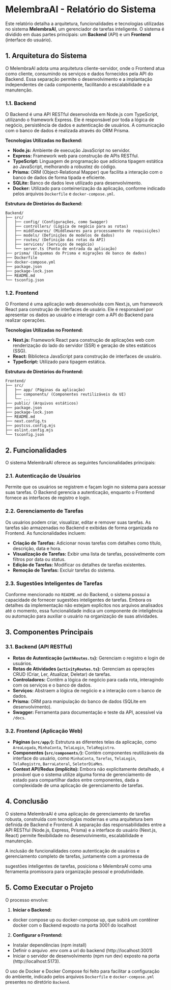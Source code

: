 # MelembraAI - Relatório do Sistema

Este relatório detalha a arquitetura, funcionalidades e tecnologias utilizadas no sistema **MelembraAI**, um gerenciador de tarefas inteligente. O sistema é dividido em duas partes principais: um **Backend** (API) e um **Frontend** (interface do usuário).

## 1. Arquitetura do Sistema

O MelembraAI adota uma arquitetura cliente-servidor, onde o Frontend atua como cliente, consumindo os serviços e dados fornecidos pela API do Backend. Essa separação permite o desenvolvimento e a implantação independentes de cada componente, facilitando a escalabilidade e a manutenção.

### 1.1. Backend

O Backend é uma API RESTful desenvolvida em Node.js com TypeScript, utilizando o framework Express. Ele é responsável por toda a lógica de negócio, persistência de dados e autenticação de usuários. A comunicação com o banco de dados é realizada através do ORM Prisma.

**Tecnologias Utilizadas no Backend:**

- **Node.js:** Ambiente de execução JavaScript no servidor.
- **Express:** Framework web para construção de APIs RESTful.
- **TypeScript:** Linguagem de programação que adiciona tipagem estática ao JavaScript, melhorando a robustez do código.
- **Prisma:** ORM (Object-Relational Mapper) que facilita a interação com o banco de dados de forma tipada e eficiente.
- **SQLite:** Banco de dados leve utilizado para desenvolvimento.
- **Docker:** Utilizado para conteinerização da aplicação, conforme indicado pelos arquivos `Dockerfile` e `docker-compose.yml`.

**Estrutura de Diretórios do Backend:**

```
Backend/
├── src/
│   ├── config/ (Configurações, como Swagger)
│   ├── controllers/ (Lógica de negócio para as rotas)
│   ├── middlewares/ (Middlewares para processamento de requisições)
│   ├── models/ (Definições de modelos de dados)
│   ├── routes/ (Definição das rotas da API)
│   ├── services/ (Serviços de negócio)
│   └── server.ts (Ponto de entrada da aplicação)
├── prisma/ (Esquemas do Prisma e migrações de banco de dados)
├── Dockerfile
├── docker-compose.yml
├── package.json
├── package-lock.json
├── README.md
└── tsconfig.json
```

### 1.2. Frontend

O Frontend é uma aplicação web desenvolvida com Next.js, um framework React para construção de interfaces de usuário. Ele é responsável por apresentar os dados ao usuário e interagir com a API do Backend para realizar operações.

**Tecnologias Utilizadas no Frontend:**

- **Next.js:** Framework React para construção de aplicações web com renderização do lado do servidor (SSR) e geração de sites estáticos (SSG).
- **React:** Biblioteca JavaScript para construção de interfaces de usuário.
- **TypeScript:** Utilizado para tipagem estática.

**Estrutura de Diretórios do Frontend:**

```
Frontend/
├── src/
│   ├── app/ (Páginas da aplicação)
│   ├── components/ (Componentes reutilizáveis da UI)
│   └── ...
├── public/ (Arquivos estáticos)
├── package.json
├── package-lock.json
├── README.md
├── next.config.ts
├── postcss.config.mjs
├── eslint.config.mjs
└── tsconfig.json
```




## 2. Funcionalidades

O sistema MelembraAI oferece as seguintes funcionalidades principais:

### 2.1. Autenticação de Usuários

Permite que os usuários se registrem e façam login no sistema para acessar suas tarefas. O Backend gerencia a autenticação, enquanto o Frontend fornece as interfaces de registro e login.

### 2.2. Gerenciamento de Tarefas

Os usuários podem criar, visualizar, editar e remover suas tarefas. As tarefas são armazenadas no Backend e exibidas de forma organizada no Frontend. As funcionalidades incluem:

- **Criação de Tarefas:** Adicionar novas tarefas com detalhes como título, descrição, data e hora.
- **Visualização de Tarefas:** Exibir uma lista de tarefas, possivelmente com filtros por data ou status.
- **Edição de Tarefas:** Modificar os detalhes de tarefas existentes.
- **Remoção de Tarefas:** Excluir tarefas do sistema.

### 2.3. Sugestões Inteligentes de Tarefas

Conforme mencionado no `README.md` do Backend, o sistema possui a capacidade de fornecer sugestões inteligentes de tarefas. Embora os detalhes da implementação não estejam explícitos nos arquivos analisados até o momento, essa funcionalidade indica um componente de inteligência ou automação para auxiliar o usuário na organização de suas atividades.

## 3. Componentes Principais

### 3.1. Backend (API RESTful)

- **Rotas de Autenticação (`authRoutes.ts`):** Gerenciam o registro e login de usuários.
- **Rotas de Atividades (`activityRoutes.ts`):** Gerenciam as operações CRUD (Criar, Ler, Atualizar, Deletar) de tarefas.
- **Controladores:** Contêm a lógica de negócio para cada rota, interagindo com os serviços e o banco de dados.
- **Serviços:** Abstraem a lógica de negócio e a interação com o banco de dados.
- **Prisma:** ORM para manipulação do banco de dados (SQLite em desenvolvimento).
- **Swagger:** Ferramenta para documentação e teste da API, acessível via `/docs`.

### 3.2. Frontend (Aplicação Web)

- **Páginas (`src/app/`):** Estrutura as diferentes telas da aplicação, como `AreaLogada`, `MinhaConta`, `TelaLogin`, `TelaRegistro`.
- **Componentes (`src/components/`):** Contém componentes reutilizáveis da interface do usuário, como `MinhaConta`, `Tarefas`, `TelaLogin`, `TelaRegistro`, `BarraLateral`, `SeletorDiaMes`.
- **Context API/Redux (implícito):** Embora não explicitamente detalhado, é provável que o sistema utilize alguma forma de gerenciamento de estado para compartilhar dados entre componentes, dada a complexidade de uma aplicação de gerenciamento de tarefas.




## 4. Conclusão

O sistema MelembraAI é uma aplicação de gerenciamento de tarefas robusta, construída com tecnologias modernas e uma arquitetura bem definida de Backend e Frontend. A separação das responsabilidades entre a API RESTful (Node.js, Express, Prisma) e a interface do usuário (Next.js, React) permite flexibilidade no desenvolvimento, escalabilidade e manutenção.

A inclusão de funcionalidades como autenticação de usuários e gerenciamento completo de tarefas, juntamente com a promessa de 


sugestões inteligentes de tarefas, posiciona o MelembraAI como uma ferramenta promissora para organização pessoal e produtividade.

## 5. Como Executar o Projeto

O processo envolve:

1.  **Iniciar o Backend:** 
- docker compose up ou docker-compose up, que subirá um contêiner docker com o Backend exposto na porta 3001 do localhost
2.  **Configurar o Frontend:**
- Instalar dependências (npm install)
- Definir o arquivo .env com a url do backend (http://localhost:3001)
- Iniciar o servidor de desenvolvimento (npm run dev) exposto na porta (http://localhost:5173).

O uso de Docker e Docker Compose foi feito para facilitar a configuração do ambiente, indicado pelos arquivos `Dockerfile` e `docker-compose.yml` presentes no diretório `Backend`.


